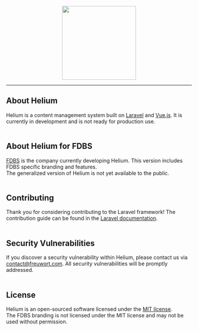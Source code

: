 <p align="center"><a href="https://heliumcms.com" target="_blank"><img src="https://raw.githubusercontent.com/freuwort/helium-for-fdbs/master/public/images/app/branding/cms_icon.svg" width="200"></a></p>

<hr>

## About Helium
Helium is a content management system built on [Laravel](https://laravel.com) and [Vue.js](https://vuejs.org). It is currently in development and is not ready for production use.<br><br>

## About Helium for FDBS
[FDBS](https://fdbs.de) is the company currently developing Helium. This version includes FDBS specific branding and features.<br>
The generalized version of Helium is not yet available to the public.<br><br>

## Contributing
Thank you for considering contributing to the Laravel framework! The contribution guide can be found in the [Laravel documentation](https://laravel.com/docs/contributions).<br><br>

## Security Vulnerabilities
If you discover a security vulnerability within Helium, please contact us via [contact@freuwort.com](mailto:contact@freuwort.com). All security vulnerabilities will be promptly addressed.<br><br>

## License
Helium is an open-sourced software licensed under the [MIT license](https://opensource.org/licenses/MIT).<br>
The FDBS branding is not licensed under the MIT license and may not be used without permission.<br><br>
